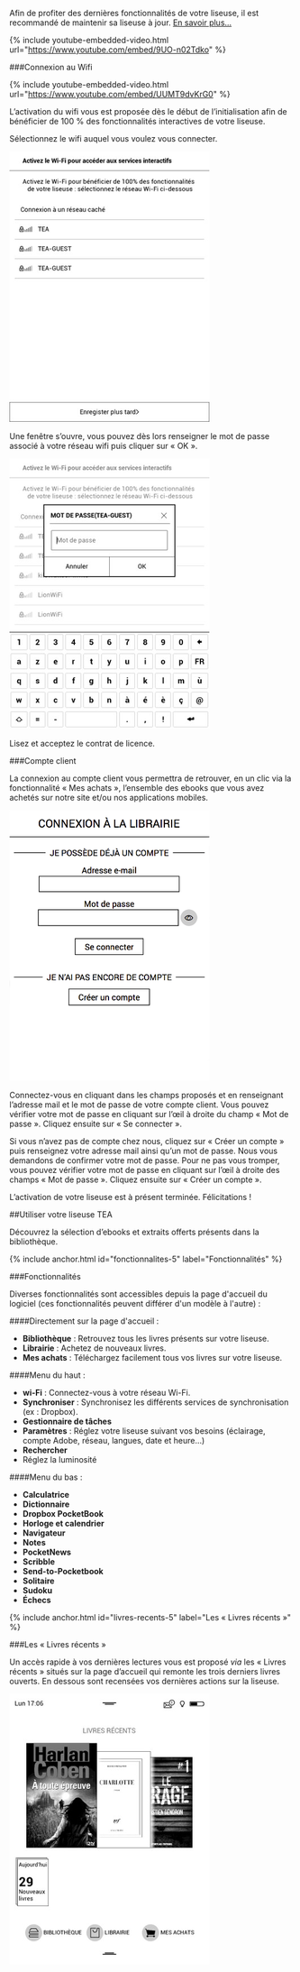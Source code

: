 <p class="protip">Afin de profiter des dernières fonctionnalités de votre liseuse, il est recommandé de maintenir sa liseuse à jour. <a href="/maj">En savoir plus…</a></p>

{% include youtube-embedded-video.html url="https://www.youtube.com/embed/9UO-n02Tdko" %}

###Connexion au Wifi

{% include youtube-embedded-video.html url="https://www.youtube.com/embed/UUMT9dvKrG0" %}

L’activation du wifi vous est proposée dès le début de l’initialisation afin de bénéficier de 100 % des fonctionnalités interactives de votre liseuse.

Sélectionnez le wifi auquel vous voulez vous connecter.

![](/images/support-liseuse-3.jpg)

Une fenêtre s’ouvre, vous pouvez dès lors renseigner le mot de passe associé à votre réseau wifi puis cliquer sur « OK ».

![](/images/support-liseuse-4.jpg)

Lisez et acceptez le contrat de licence.

###Compte client

La connexion au compte client vous permettra de retrouver, en un clic via la fonctionnalité « Mes achats », l’ensemble des ebooks que vous avez achetés sur notre site et/ou nos applications mobiles.

![](/images/support-liseuse-5.png)

Connectez-vous en cliquant dans les champs proposés et en renseignant l’adresse mail et le mot de passe de votre compte client. Vous pouvez vérifier votre mot de passe en cliquant sur l’œil à droite du champ « Mot de passe ». Cliquez ensuite sur « Se connecter ».

Si vous n’avez pas de compte chez nous, cliquez sur « Créer un compte » puis renseignez votre adresse mail ainsi qu’un mot de passe. Nous vous demandons de confirmer votre mot de passe. Pour ne pas vous tromper, vous pouvez vérifier votre mot de passe en cliquant sur l’œil à droite des champs « Mot de passe ». Cliquez ensuite sur « Créer un compte ».

L’activation de votre liseuse est à présent terminée. Félicitations !

##Utiliser votre liseuse TEA

Découvrez la sélection d’ebooks et extraits offerts présents dans la bibliothèque.

{% include anchor.html id="fonctionnalites-5" label="Fonctionnalités" %}

###Fonctionnalités

Diverses fonctionnalités sont accessibles depuis la page d'accueil du logiciel (ces fonctionnalités peuvent différer d'un modèle à l'autre)&nbsp;:

####Directement sur la page d'accueil :

- **Bibliothèque** : Retrouvez tous les livres présents sur votre liseuse.
- **Librairie** : Achetez de nouveaux livres.
- **Mes achats** : Téléchargez facilement tous vos livres sur votre liseuse.

####Menu du haut :

- **wi-Fi** : Connectez-vous à votre réseau Wi-Fi.
- **Synchroniser** : Synchronisez les différents services de synchronisation (ex : Dropbox).
- **Gestionnaire de tâches**
- **Paramètres** : Réglez votre liseuse suivant vos besoins (éclairage, compte Adobe, réseau, langues, date et heure…)
- **Rechercher**
- Réglez la luminosité

####Menu du bas :

- **Calculatrice**
- **Dictionnaire**
- **Dropbox PocketBook**
- **Horloge et calendrier**
- **Navigateur**
- **Notes**
- **PocketNews**
- **Scribble**
- **Send-to-Pocketbook**
- **Solitaire**
- **Sudoku**
- **Échecs**

{% include anchor.html id="livres-recents-5" label="Les « Livres récents »" %}

###Les « Livres récents »

Un accès rapide à vos dernières lectures vous est proposé *via* les « Livres récents » situés sur la page d’accueil qui remonte les trois derniers livres ouverts.
En dessous sont recensées vos dernières actions sur la liseuse.

![](/images/lire-liseuse-Pocketbook-F5-1.jpg)

